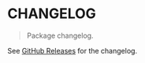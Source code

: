 # CHANGELOG

> Package changelog.

See [GitHub Releases](https://github.com/stdlib-js/slice-ctor/releases) for the changelog.